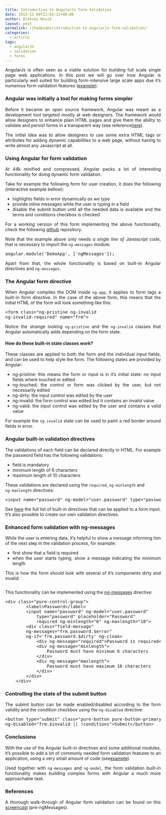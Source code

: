 ```yaml
---
title: Introduction to AngularJs Form Validation
date: 2015-11-09T21:03:12+00:00
author: Aleksey Novik
layout: post
permalink: /jhadesdev/introduction-to-angularjs-form-validation/
categories:
  - article
tags:
  - angularJS
  - validation
  - forms
---
```

<p style="text-align: justify;">
  AngularJs is often seen as a viable solution for building full scale single page web applications. In this post we will go over how Angular is particularly well suited for building form-intensive large scale apps due it&#8217;s numerous form validation features (<a href="https://jsfiddle.net/jhadesdev/yfLqfzLw/2/">example</a>).<!--more-->
</p>

<h3 id="angularwasinitiallyatoolformakingformssimpler" style="text-align: justify;">
  Angular was initially a tool for making forms simpler
</h3>

<p style="text-align: justify;">
  Before it became an open source framework, Angular was meant as a development tool targeted mostly at web designers. The framework would allow designers to enhance plain HTML pages and give them the ability to validate and persist forms in a transparent way (see reference<a href="https://devchat.tv/adventures-in-angular/001-aia-the-birth-of-angular-1">here</a>).
</p>

<p style="text-align: justify;">
  The initial idea was to allow designers to use some extra HTML tags or attributes for adding dynamic capabilities to a web page, without having to write almost any Javascript at all.
</p>

<h3 id="usingangularforformvalidation" style="text-align: justify;">
  Using Angular for form validation
</h3>

<p style="text-align: justify;">
  At 44k minified and compressed, Angular packs a lot of interesting functionality for doing dynamic form validation.
</p>

<p style="text-align: justify;">
  Take for example the following form for user creation, it does the following (interactive example bellow):
</p>

<ul style="text-align: justify;">
  <li>
    highlights fields in error dynamically <em>as we type</em>
  </li>
  <li>
    provide inline messages while the user is typing in a field
  </li>
  <li>
    disable the submit button until all the needed data is available and the terms and conditions checkbox is checked
  </li>
</ul>

<p style="text-align: justify;">
  For a working version of this form implementing the above functionality, check the following <a href="https://github.com/jhades/blog.jhades.org/tree/master/angular-not-only-spa">github</a> repository.
</p>

<p style="text-align: justify;">
  Note that the example above only needs <em>a single line of Javascript code</em>, that is necessary to import the <code>ng-messages</code> module:
</p>

<pre class="lang:default decode:true">angular.module('DemoApp', ['ngMessages']);</pre>

<p style="text-align: justify;">
  Apart from that, the whole functionality is based on built-in Angular directives and <code>ng-messages</code>.
</p>

<h3 id="theangularformdirective" style="text-align: justify;">
  The Angular form directive
</h3>

<p style="text-align: justify;">
  When Angular compiles the DOM inside <code>ng-app</code>, it applies to form tags a built-in form directive. In the case of the above form, this means that the initial HTML of the form will look something like this:
</p>

<pre class="lang:default decode:true">&lt;form class="ng-pristine ng-invalid 
ng-invalid-required" name="frm"&gt;</pre>

<p style="text-align: justify;">
  Notice the strange looking <code>ng-pristine</code> and the <code>ng-invalid</code> classes that Angular automatically adds depending on the form state.
</p>

<h4 id="howdothesebuiltinstateclasseswork" style="text-align: justify;">
  How do these built-in state classes work?
</h4>

<p style="text-align: justify;">
  These classes are applied to both the form and the individual input fields, and can be used to help style the form. The following states are provided by Angular:
</p>

<ul style="text-align: justify;">
  <li>
    ng-pristine: this means the form or input is in it&#8217;s initial state: no input fields where touched or edited
  </li>
  <li>
    ng-touched: the control or form was clicked by the user, but not necessarily edited
  </li>
  <li>
    ng-dirty: the input control was edited by the user
  </li>
  <li>
    ng-invalid: the form control was edited but it contains an invalid value
  </li>
  <li>
    ng-valid: the input control was edited by the user and contains a valid value
  </li>
</ul>

<p style="text-align: justify;">
  For example the <code>ng-invalid</code> state can be used to paint a red border around fields in error.
</p>

<h3 id="angularbuiltinvalidationdirectives" style="text-align: justify;">
  Angular built-in validation directives
</h3>

<p style="text-align: justify;">
  The validations of each field can be declared directly in HTML. For example the password field has the following validations:
</p>

<ul style="text-align: justify;">
  <li>
    field is mandatory
  </li>
  <li>
    minimum length of 6 characters
  </li>
  <li>
    maximum length of 10 characters
  </li>
</ul>

<p style="text-align: justify;">
  These validations are declared using the <code>required</code>, <code>ng-minlength</code> and<br /> <code>ng-maxlength</code> directives:
</p>

<pre class="lang:default decode:true">&lt;input name="password" ng-model="user.password" type="password"  placeholder="Password" required ng-minlength="6" ng-maxlength="10"&gt;</pre>

<div class="fix-syntax-highlight" style="text-align: justify;">
</div>

<p style="text-align: justify;">
  See <a href="https://docs.angularjs.org/api/ng/directive/input">here</a> the full list of built-in directives that can be applied to a form input. It&#8217;s also possible to create our own validation directives.
</p>

<h3 id="enhancedformvalidationwithngmessages" style="text-align: justify;">
  Enhanced form validation with ng-messages
</h3>

<p style="text-align: justify;">
  While the user is entering data, it&#8217;s helpful to show a message informing him of the next step in the validation process, for example:
</p>

<ul style="text-align: justify;">
  <li>
    first show that a field is required
  </li>
  <li>
    when the user starts typing, show a message indicating the minimum length
  </li>
</ul>

<p style="text-align: justify;">
  This is how the form should look with several of it&#8217;s components dirty and invalid:
</p>

<div style="text-align: justify;">
  <img src="https://d2huq83j2o5dyd.cloudfront.net/angular-not-only-spa/invalid.png" alt="" />
</div>

<p style="text-align: justify;">
  This functionality can be implemented using the <a href="https://docs.angularjs.org/api/ngMessages/directive/ngMessages">ng-messages</a> directive:
</p>

<pre class="lang:default decode:true">&lt;div class="pure-control-group"&gt;
        &lt;label&gt;Password&lt;/label&gt;
        &lt;input name="password" ng-model="user.password"
            type="password" placeholder="Password"
            required ng-minlength="6" ng-maxlength="10"&gt;
        &lt;div class="field-message"
        ng-messages="frm.password.$error"
        ng-if='frm.password.$dirty' ng-cloak&gt;
            &lt;div ng-message="required"&gt;Password is required&lt;/div&gt;
            &lt;div ng-message="minlength"&gt;
                Password must have minimum 6 characters
            &lt;/div&gt;
            &lt;div ng-message="maxlength"&gt;
                Password must have maximum 10 characters
            &lt;/div&gt;
        &lt;/div&gt;
    &lt;/div&gt;</pre>

<div class="fix-syntax-highlight" style="text-align: justify;">
</div>

<h3 id="controllingthestateofthesubmitbutton" style="text-align: justify;">
  Controlling the state of the submit button
</h3>

<p style="text-align: justify;">
  The submit button can be made enabled/disabled according to the form validity and the condition checkbox using the <code>ng-disabled</code> directive:
</p>

<pre class="lang:default decode:true">&lt;button type="submit" class="pure-button pure-button-primary"
ng-disabled="frm.$invalid || !conditions"&gt;Submit&lt;/button&gt;</pre>

<div class="fix-syntax-highlight" style="text-align: justify;">
</div>

<h3 id="conclusions" style="text-align: justify;">
  Conclusions
</h3>

<p style="text-align: justify;">
  With the use of the Angular built-in directives and some additional modules, it&#8217;s possible to add a lot of commonly needed form validation features to an application, using a very small amount of code (see<a href="https://github.com/jhades/blog.jhades.org/tree/master/angular-not-only-spa">example</a>).
</p>

<p style="text-align: justify;">
  Used together with <code>ng-messages</code> and <code>ng-model</code>, the form validation built-in functionality makes building complex forms with Angular a much more approachable task.
</p>

<h3 id="references" style="text-align: justify;">
  References
</h3>

<p style="text-align: justify;">
  A thorough walk-through of Angular form validation can be found on this <a href="https://www.youtube.com/watch?v=t6XUPVmlYbY">screencast</a> (pre-ngMessages).
</p>
